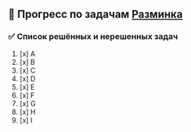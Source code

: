 ## 📌 Прогресс по задачам [Разминка](https://contest.yandex.ru/contest/74963/enter/)

### ✅ Список решённых и нерешенных задач
1. [x] A
2. [x] B
3. [x] C
4. [x] D
5. [x] E
6. [x] F
7. [x] G
8. [x] H
9. [x] I